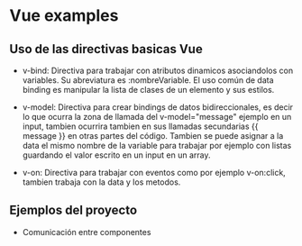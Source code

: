 # Vue examples

Uso de las directivas basicas Vue
----------------------------------

- v-bind: Directiva para trabajar con atributos dinamicos asociandolos con variables. Su abreviatura es :nombreVariable. El uso común de data binding es manipular la lista de clases de un elemento y sus estilos.

- v-model: Directiva para crear bindings de datos bidireccionales, es decir lo que ocurra la zona de llamada del v-model="message" ejemplo en un input, tambien ocurrira tambien en sus llamadas secundarias {{ message }} en otras partes del código. Tambien se puede asignar a la data el mismo nombre de la variable para trabajar por ejemplo con listas guardando el valor escrito en un input en un array.

- v-on: Directiva para trabajar con eventos como por ejemplo v-on:click, tambien trabaja con la data y los metodos.


Ejemplos del proyecto
----------------------

- Comunicación entre componentes
